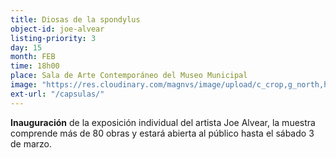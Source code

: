 ```yaml
---
title: Diosas de la spondylus
object-id: joe-alvear
listing-priority: 3
day: 15
month: FEB
time: 18h00
place: Sala de Arte Contemporáneo del Museo Municipal
image: "https://res.cloudinary.com/magnvs/image/upload/c_crop,g_north,h_571,w_800,x_0,y_50/v1517683516/spondy_oyqbq8.jpg"
ext-url: "/capsulas/"
---
```

**Inauguración** de la exposición individual del artista Joe Alvear, la muestra comprende más de 80 obras y estará abierta al público hasta el sábado 3 de marzo.
